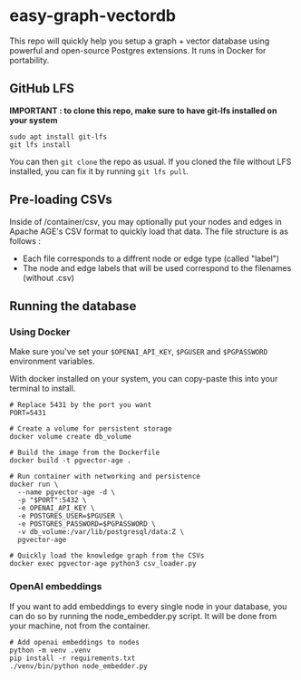 # easy-graph-vectordb

This repo will quickly help you setup a graph + vector database using powerful and open-source Postgres extensions. It runs in Docker for portability.

## GitHub LFS

**IMPORTANT : to clone this repo, make sure to have git-lfs installed on your system**

```#
sudo apt install git-lfs
git lfs install
```

You can then `git clone` the repo as usual. If you cloned the file without LFS installed, you can fix it by running `git lfs pull`.

## Pre-loading CSVs

Inside of /container/csv, you may optionally put your nodes and edges in Apache AGE's CSV format to quickly load that data. The file structure is as follows : 

- Each file corresponds to a diffrent node or edge type (called "label") 
- The node and edge labels that will be used correspond to the filenames (without .csv)

## Running the database

### Using Docker

Make sure you've set your `$OPENAI_API_KEY`, `$PGUSER` and `$PGPASSWORD` environment variables.

With docker installed on your system, you can copy-paste this into your terminal to install.

```
# Replace 5431 by the port you want
PORT=5431

# Create a volume for persistent storage
docker volume create db_volume

# Build the image from the Dockerfile
docker build -t pgvector-age .

# Run container with networking and persistence
docker run \
  --name pgvector-age -d \
  -p "$PORT":5432 \
  -e OPENAI_API_KEY \
  -e POSTGRES_USER=$PGUSER \
  -e POSTGRES_PASSWORD=$PGPASSWORD \
  -v db_volume:/var/lib/postgresql/data:Z \
  pgvector-age

# Quickly load the knowledge graph from the CSVs
docker exec pgvector-age python3 csv_loader.py
```

### OpenAI embeddings

If you want to add embeddings to every single node in your database, you can do so by running the node_embedder.py script. It will be done from your machine, not from the container.

```
# Add openai embeddings to nodes 
python -m venv .venv
pip install -r requirements.txt
./venv/bin/python node_embedder.py
```